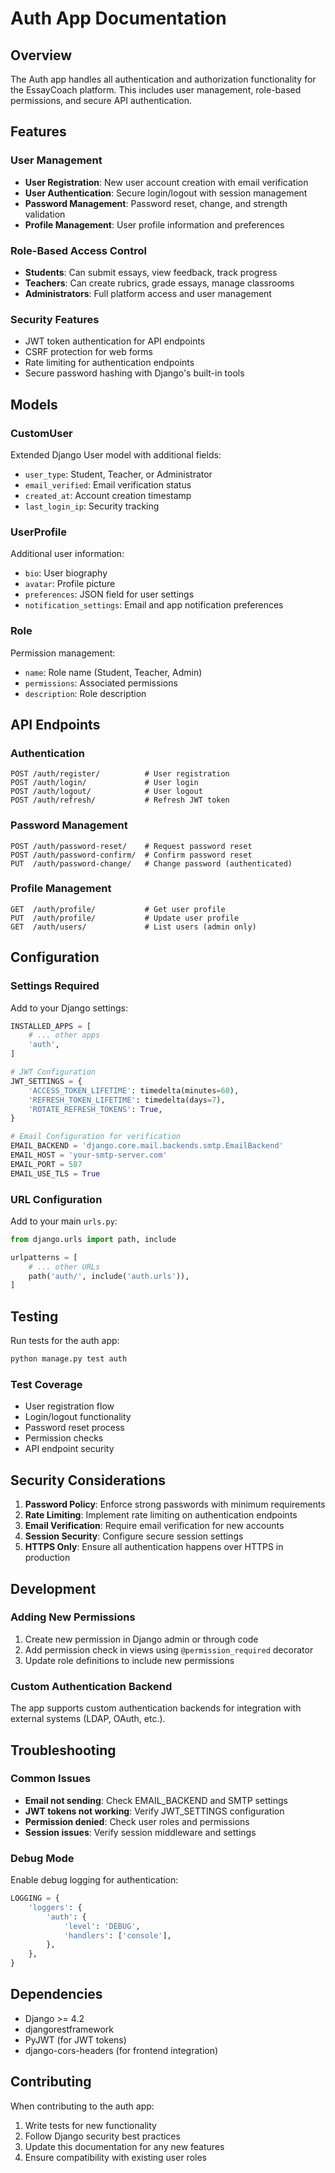 # Auth App Documentation

## Overview

The Auth app handles all authentication and authorization functionality for the EssayCoach platform. This includes user management, role-based permissions, and secure API authentication.

## Features

### User Management
- **User Registration**: New user account creation with email verification
- **User Authentication**: Secure login/logout with session management
- **Password Management**: Password reset, change, and strength validation
- **Profile Management**: User profile information and preferences

### Role-Based Access Control
- **Students**: Can submit essays, view feedback, track progress
- **Teachers**: Can create rubrics, grade essays, manage classrooms
- **Administrators**: Full platform access and user management

### Security Features
- JWT token authentication for API endpoints
- CSRF protection for web forms
- Rate limiting for authentication endpoints
- Secure password hashing with Django's built-in tools

## Models

### CustomUser
Extended Django User model with additional fields:
- `user_type`: Student, Teacher, or Administrator
- `email_verified`: Email verification status
- `created_at`: Account creation timestamp
- `last_login_ip`: Security tracking

### UserProfile
Additional user information:
- `bio`: User biography
- `avatar`: Profile picture
- `preferences`: JSON field for user settings
- `notification_settings`: Email and app notification preferences

### Role
Permission management:
- `name`: Role name (Student, Teacher, Admin)
- `permissions`: Associated permissions
- `description`: Role description

## API Endpoints

### Authentication
```
POST /auth/register/          # User registration
POST /auth/login/             # User login
POST /auth/logout/            # User logout
POST /auth/refresh/           # Refresh JWT token
```

### Password Management
```
POST /auth/password-reset/    # Request password reset
POST /auth/password-confirm/  # Confirm password reset
PUT  /auth/password-change/   # Change password (authenticated)
```

### Profile Management
```
GET  /auth/profile/           # Get user profile
PUT  /auth/profile/           # Update user profile
GET  /auth/users/             # List users (admin only)
```

## Configuration

### Settings Required
Add to your Django settings:

```python
INSTALLED_APPS = [
    # ... other apps
    'auth',
]

# JWT Configuration
JWT_SETTINGS = {
    'ACCESS_TOKEN_LIFETIME': timedelta(minutes=60),
    'REFRESH_TOKEN_LIFETIME': timedelta(days=7),
    'ROTATE_REFRESH_TOKENS': True,
}

# Email Configuration for verification
EMAIL_BACKEND = 'django.core.mail.backends.smtp.EmailBackend'
EMAIL_HOST = 'your-smtp-server.com'
EMAIL_PORT = 587
EMAIL_USE_TLS = True
```

### URL Configuration
Add to your main `urls.py`:

```python
from django.urls import path, include

urlpatterns = [
    # ... other URLs
    path('auth/', include('auth.urls')),
]
```

## Testing

Run tests for the auth app:

```bash
python manage.py test auth
```

### Test Coverage
- User registration flow
- Login/logout functionality
- Password reset process
- Permission checks
- API endpoint security

## Security Considerations

1. **Password Policy**: Enforce strong passwords with minimum requirements
2. **Rate Limiting**: Implement rate limiting on authentication endpoints
3. **Email Verification**: Require email verification for new accounts
4. **Session Security**: Configure secure session settings
5. **HTTPS Only**: Ensure all authentication happens over HTTPS in production

## Development

### Adding New Permissions
1. Create new permission in Django admin or through code
2. Add permission check in views using `@permission_required` decorator
3. Update role definitions to include new permissions

### Custom Authentication Backend
The app supports custom authentication backends for integration with external systems (LDAP, OAuth, etc.).

## Troubleshooting

### Common Issues
- **Email not sending**: Check EMAIL_BACKEND and SMTP settings
- **JWT tokens not working**: Verify JWT_SETTINGS configuration
- **Permission denied**: Check user roles and permissions
- **Session issues**: Verify session middleware and settings

### Debug Mode
Enable debug logging for authentication:

```python
LOGGING = {
    'loggers': {
        'auth': {
            'level': 'DEBUG',
            'handlers': ['console'],
        },
    },
}
```

## Dependencies

- Django >= 4.2
- djangorestframework
- PyJWT (for JWT tokens)
- django-cors-headers (for frontend integration)

## Contributing

When contributing to the auth app:
1. Write tests for new functionality
2. Follow Django security best practices
3. Update this documentation for any new features
4. Ensure compatibility with existing user roles
